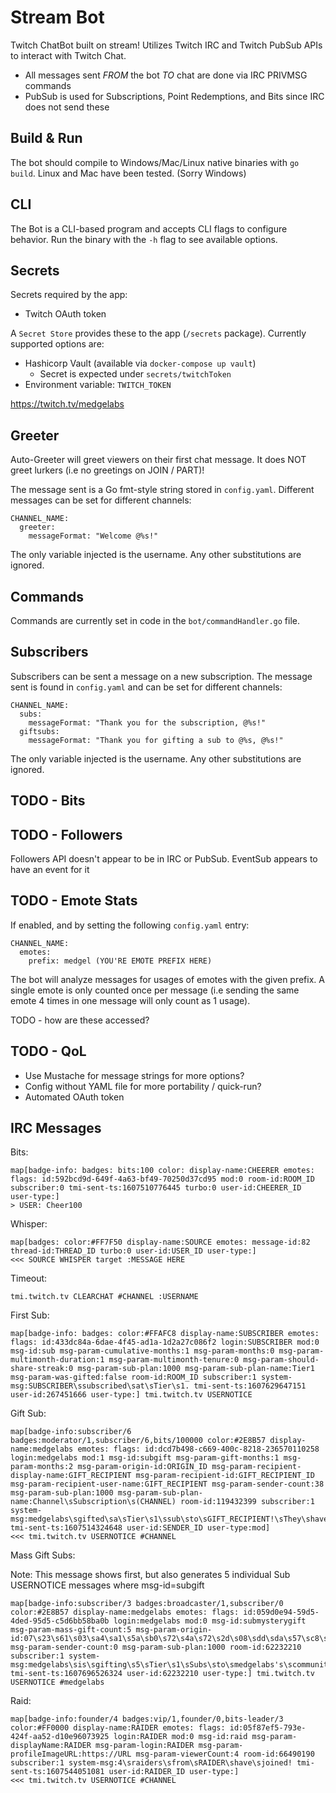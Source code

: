 # Stream Bot

Twitch ChatBot built on stream! Utilizes Twitch IRC and Twitch PubSub APIs to
interact with Twitch Chat.

* All messages sent _FROM_ the bot _TO_ chat are done via IRC PRIVMSG commands
* PubSub is used for Subscriptions, Point Redemptions, and Bits since IRC does not send these

## Build & Run

The bot should compile to Windows/Mac/Linux native binaries with `go build`.
Linux and Mac have been tested. (Sorry Windows)

## CLI

The Bot is a CLI-based program and accepts CLI flags to configure behavior. Run the
binary with the `-h` flag to see available options.

## Secrets

Secrets required by the app:

* Twitch OAuth token

A `Secret Store` provides these to the app (`/secrets` package). Currently supported options
are:

* Hashicorp Vault (available via `docker-compose up vault`)
  * Secret is expected under `secrets/twitchToken`
* Environment variable: `TWITCH_TOKEN`

https://twitch.tv/medgelabs


## Greeter

Auto-Greeter will greet viewers on their first chat message. It does NOT greet
lurkers (i.e no greetings on JOIN / PART)!

The message sent is a Go fmt-style string stored in `config.yaml`. Different messages
can be set for different channels:

```
CHANNEL_NAME:
  greeter:
    messageFormat: "Welcome @%s!"
```

The only variable injected is the username. Any other substitutions are ignored.

## Commands

Commands are currently set in code in the `bot/commandHandler.go` file.

## Subscribers

Subscribers can be sent a message on a new subscription. The message sent is
found in `config.yaml` and can be set for different channels:

```
CHANNEL_NAME:
  subs:
    messageFormat: "Thank you for the subscription, @%s!"
  giftsubs:
    messageFormat: "Thank you for gifting a sub to @%s, @%s!"
```

The only variable injected is the username. Any other substitutions are ignored.

## TODO - Bits

## TODO - Followers

Followers API doesn't appear to be in IRC or PubSub.
EventSub appears to have an event for it

## TODO - Emote Stats

If enabled, and by setting the following `config.yaml` entry:

```
CHANNEL_NAME:
  emotes:
    prefix: medgel (YOU'RE EMOTE PREFIX HERE)
```

The bot will analyze messages for usages of emotes with the given prefix. A single
emote is only counted once per message (i.e sending the same emote 4 times in one
message will only count as 1 usage).

TODO - how are these accessed?

## TODO - QoL

* Use Mustache for message strings for more options?
* Config without YAML file for more portability / quick-run?
* Automated OAuth token

## IRC Messages

Bits:

```
map[badge-info: badges: bits:100 color: display-name:CHEERER emotes: flags: id:592bcd9d-649f-4a63-bf49-70250d37cd95 mod:0 room-id:ROOM_ID subscriber:0 tmi-sent-ts:1607510776445 turbo:0 user-id:CHEERER_ID user-type:]
> USER: Cheer100
```

Whisper:

```
map[badges: color:#FF7F50 display-name:SOURCE emotes: message-id:82 thread-id:THREAD_ID turbo:0 user-id:USER_ID user-type:]
<<< SOURCE WHISPER target :MESSAGE HERE
```

Timeout:

```
tmi.twitch.tv CLEARCHAT #CHANNEL :USERNAME
```

First Sub:

```
map[badge-info: badges: color:#FFAFC8 display-name:SUBSCRIBER emotes: flags: id:433dc84a-6dae-4f45-ad1a-1d2a27c086f2 login:SUBSCRIBER mod:0 msg-id:sub msg-param-cumulative-months:1 msg-param-months:0 msg-param-multimonth-duration:1 msg-param-multimonth-tenure:0 msg-param-should-share-streak:0 msg-param-sub-plan:1000 msg-param-sub-plan-name:Tier1 msg-param-was-gifted:false room-id:ROOM_ID subscriber:1 system-msg:SUBSCRIBER\ssubscribed\sat\sTier\s1. tmi-sent-ts:1607629647151 user-id:267451666 user-type:] tmi.twitch.tv USERNOTICE
```

Gift Sub:

```
map[badge-info:subscriber/6 badges:moderator/1,subscriber/6,bits/100000 color:#2E8B57 display-name:medgelabs emotes: flags: id:dcd7b498-c669-400c-8218-236570110258 login:medgelabs mod:1 msg-id:subgift msg-param-gift-months:1 msg-param-months:2 msg-param-origin-id:ORIGIN_ID msg-param-recipient-display-name:GIFT_RECIPIENT msg-param-recipient-id:GIFT_RECIPIENT_ID msg-param-recipient-user-name:GIFT_RECIPIENT msg-param-sender-count:38 msg-param-sub-plan:1000 msg-param-sub-plan-name:Channel\sSubscription\s(CHANNEL) room-id:119432399 subscriber:1 system-msg:medgelabs\sgifted\sa\sTier\s1\ssub\sto\sGIFT_RECIPIENT!\sThey\shave\sgiven\s38\sGift\sSubs\sin\sthe\schannel! tmi-sent-ts:1607514324648 user-id:SENDER_ID user-type:mod]
<<< tmi.twitch.tv USERNOTICE #CHANNEL
```

Mass Gift Subs:

Note: This message shows first, but also generates 5 individual Sub USERNOTICE messages where msg-id=subgift

```
map[badge-info:subscriber/3 badges:broadcaster/1,subscriber/0 color:#2E8B57 display-name:medgelabs emotes: flags: id:059d0e94-59d5-4ded-95d5-c5d6bb58ba0b login:medgelabs mod:0 msg-id:submysterygift msg-param-mass-gift-count:5 msg-param-origin-id:07\s23\s61\s03\sa4\sa1\s5a\sb0\s72\s4a\s72\s2d\s08\sdd\sda\s57\sc8\s24\sf6\s17 msg-param-sender-count:0 msg-param-sub-plan:1000 room-id:62232210 subscriber:1 system-msg:medgelabs\sis\sgifting\s5\sTier\s1\sSubs\sto\smedgelabs's\scommunity! tmi-sent-ts:1607696526324 user-id:62232210 user-type:] tmi.twitch.tv USERNOTICE #medgelabs
```

Raid:

```
map[badge-info:founder/4 badges:vip/1,founder/0,bits-leader/3 color:#FF0000 display-name:RAIDER emotes: flags: id:05f87ef5-793e-424f-aa52-d10e96073925 login:RAIDER mod:0 msg-id:raid msg-param-displayName:RAIDER msg-param-login:RAIDER msg-param-profileImageURL:https://URL msg-param-viewerCount:4 room-id:66490190 subscriber:1 system-msg:4\sraiders\sfrom\sRAIDER\shave\sjoined! tmi-sent-ts:1607544051081 user-id:RAIDER_ID user-type:]
<<< tmi.twitch.tv USERNOTICE #CHANNEL
```
